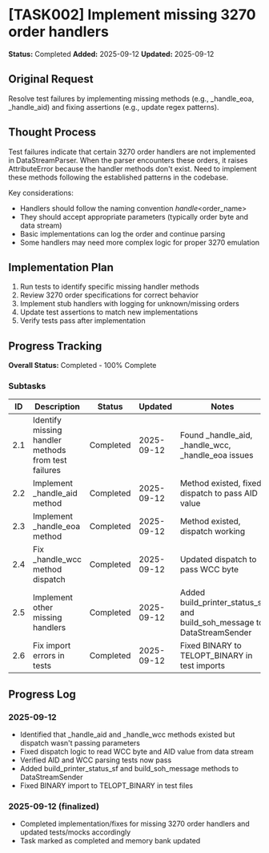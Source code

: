 # [TASK002] Implement missing 3270 order handlers

**Status:** Completed
**Added:** 2025-09-12
**Updated:** 2025-09-12

## Original Request
Resolve test failures by implementing missing methods (e.g., _handle_eoa, _handle_aid) and fixing assertions (e.g., update regex patterns).

## Thought Process
Test failures indicate that certain 3270 order handlers are not implemented in DataStreamParser. When the parser encounters these orders, it raises AttributeError because the handler methods don't exist. Need to implement these methods following the established patterns in the codebase.

Key considerations:
- Handlers should follow the naming convention _handle_<order_name>
- They should accept appropriate parameters (typically order byte and data stream)
- Basic implementations can log the order and continue parsing
- Some handlers may need more complex logic for proper 3270 emulation

## Implementation Plan
1. Run tests to identify specific missing handler methods
2. Review 3270 order specifications for correct behavior
3. Implement stub handlers with logging for unknown/missing orders
4. Update test assertions to match new implementations
5. Verify tests pass after implementation

## Progress Tracking

**Overall Status:** Completed - 100% Complete

### Subtasks
| ID | Description | Status | Updated | Notes |
|----|-------------|--------|---------|-------|
| 2.1 | Identify missing handler methods from test failures | Completed | 2025-09-12 | Found _handle_aid, _handle_wcc, _handle_eoa issues |
| 2.2 | Implement _handle_aid method | Completed | 2025-09-12 | Method existed, fixed dispatch to pass AID value |
| 2.3 | Implement _handle_eoa method | Completed | 2025-09-12 | Method existed, dispatch working |
| 2.4 | Fix _handle_wcc method dispatch | Completed | 2025-09-12 | Updated dispatch to pass WCC byte |
| 2.5 | Implement other missing handlers | Completed | 2025-09-12 | Added build_printer_status_sf and build_soh_message to DataStreamSender |
| 2.6 | Fix import errors in tests | Completed | 2025-09-12 | Fixed BINARY to TELOPT_BINARY in test imports |

## Progress Log
### 2025-09-12
- Identified that _handle_aid and _handle_wcc methods existed but dispatch wasn't passing parameters
- Fixed dispatch logic to read WCC byte and AID value from data stream
- Verified AID and WCC parsing tests now pass
- Added build_printer_status_sf and build_soh_message methods to DataStreamSender
- Fixed BINARY import to TELOPT_BINARY in test files
### 2025-09-12 (finalized)
- Completed implementation/fixes for missing 3270 order handlers and updated tests/mocks accordingly
- Task marked as completed and memory bank updated
